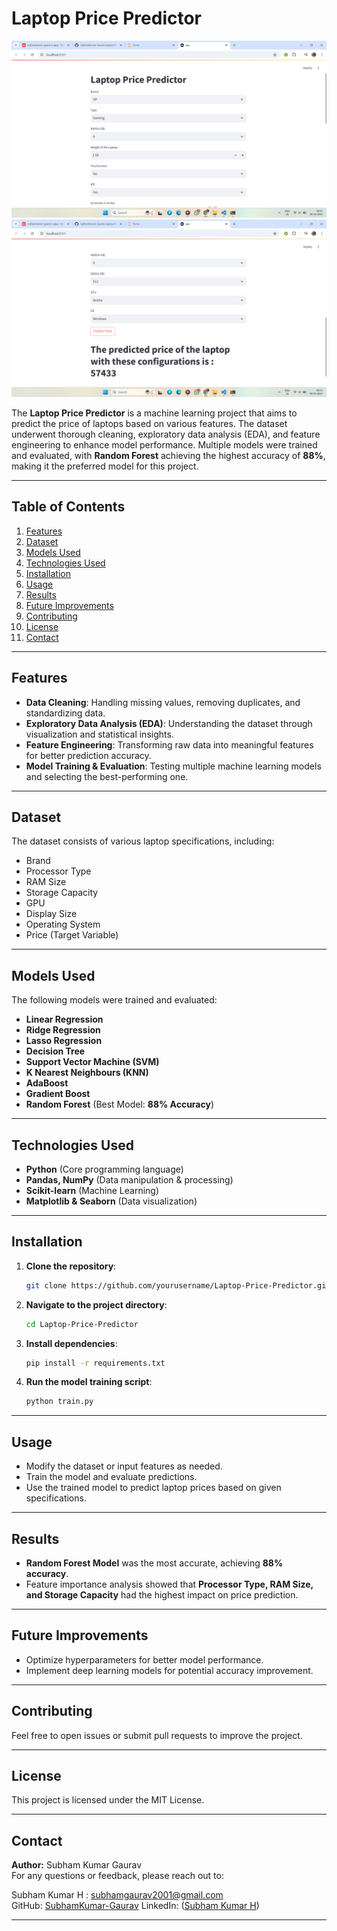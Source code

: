 # Laptop Price Predictor

<img src="https://github.com/SubhamKumar-Gaurav/Laptop-Price-Predictor/blob/main/images/lpp1.png">
<img src="https://github.com/SubhamKumar-Gaurav/Laptop-Price-Predictor/blob/main/images/lpp2.png">

The **Laptop Price Predictor** is a machine learning project that aims to predict the price of laptops based on various features. The dataset underwent thorough cleaning, exploratory data analysis (EDA), and feature engineering to enhance model performance. Multiple models were trained and evaluated, with **Random Forest** achieving the highest accuracy of **88%**, making it the preferred model for this project.

---

## Table of Contents

1. [Features](#features)
2. [Dataset](#dataset)
3. [Models Used](#models-used)
4. [Technologies Used](#technologies-used)
5. [Installation](#installation)
6. [Usage](#usage)
7. [Results](#results)
8. [Future Improvements](#future-improvements)
9. [Contributing](#contributing)
10. [License](#license)
11. [Contact](#contact)

---

## Features

- **Data Cleaning**: Handling missing values, removing duplicates, and standardizing data.
- **Exploratory Data Analysis (EDA)**: Understanding the dataset through visualization and statistical insights.
- **Feature Engineering**: Transforming raw data into meaningful features for better prediction accuracy.
- **Model Training & Evaluation**: Testing multiple machine learning models and selecting the best-performing one.

---

## Dataset
The dataset consists of various laptop specifications, including:
- Brand
- Processor Type
- RAM Size
- Storage Capacity
- GPU
- Display Size
- Operating System
- Price (Target Variable)

---

## Models Used
The following models were trained and evaluated:
- **Linear Regression**
- **Ridge Regression**
- **Lasso Regression**
- **Decision Tree**
- **Support Vector Machine (SVM)**
- **K Nearest Neighbours (KNN)**
- **AdaBoost**
- **Gradient Boost**
- **Random Forest** (Best Model: **88% Accuracy**)

---

## Technologies Used

- **Python** (Core programming language)
- **Pandas, NumPy** (Data manipulation & processing)
- **Scikit-learn** (Machine Learning)
- **Matplotlib & Seaborn** (Data visualization)

---

## Installation

1. **Clone the repository**:
   ```bash
   git clone https://github.com/yourusername/Laptop-Price-Predictor.git
   ```
2. **Navigate to the project directory**:
   ```bash
   cd Laptop-Price-Predictor
   ```
3. **Install dependencies**:
   ```bash
   pip install -r requirements.txt
   ```
4. **Run the model training script**:
   ```bash
   python train.py
   ```

---

## Usage
- Modify the dataset or input features as needed.
- Train the model and evaluate predictions.
- Use the trained model to predict laptop prices based on given specifications.

---

## Results
- **Random Forest Model** was the most accurate, achieving **88% accuracy**.
- Feature importance analysis showed that **Processor Type, RAM Size, and Storage Capacity** had the highest impact on price prediction.

---

## Future Improvements
- Optimize hyperparameters for better model performance.
- Implement deep learning models for potential accuracy improvement.

---

## Contributing
Feel free to open issues or submit pull requests to improve the project.

---

## License
This project is licensed under the MIT License.

---

## Contact
**Author:** Subham Kumar Gaurav  
For any questions or feedback, please reach out to:

Subham Kumar H : subhamgaurav2001@gmail.com  
GitHub: [SubhamKumar-Gaurav](https://github.com/SubhamKumar-Gaurav)
LinkedIn: ([Subham Kumar H](https://www.linkedin.com/in/subham-kumar-h-158395216/))

---
